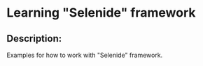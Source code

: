 # Learning "Selenide" framework
## Description:
Examples for how to work with "Selenide" framework.
